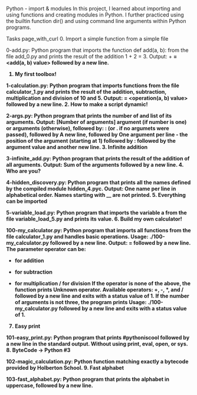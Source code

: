Python - import & modules
In this project, I learned about importing and using functions and creating modules in Python. I further practiced using the builtin function dir() and using command line arguments within Python programs.

Tasks page_with_curl
0. Import a simple function from a simple file

0-add.py: Python program that imports the function def add(a, b): from the file add_0.py and prints the result of the addition 1 + 2 = 3.
Output: <a value> + <b value> = <add(a, b) value> followed by a new line.
1. My first toolbox!

1-calculation.py: Python program that imports functions from the file calculator_1.py and prints the result of the addition, subtraction, multiplication and division of 10 and 5.
Output: <a value> <operator> <b value> = <operation(a, b) value> followed by a new line.
2. How to make a script dynamic!

2-args.py: Python program that prints the number of and list of its arguments.
Output: [Number of arguments] argument (if number is one) or arguments (otherwise), followed by:
: (or . if no argumets were passed), followed by
A new line, followed by
One argument per line - the position of the argument (starting at 1) followed by : followed by the argument value and another new line.
3. Infinite addition

3-infinite_add.py: Python program that prints the result of the addition of all arguments.
Output: Sum of the arguments followed by a new line.
4. Who are you?

4-hidden_discovery.py: Python program that prints all the names defined by the compiled module hidden_4.pyc.
Output: One name per line in alphabetical order.
Names starting with __ are not printed.
5. Everything can be imported

5-variable_load.py: Python program that imports the variable a from the file variable_load_5.py and prints its value.
6. Build my own calculator!

100-my_calculator.py: Python program that imports all functions from the file calculator_1.py and handles basic operations.
Usage: ./100-my_calculator.py <a> <operator> <b> followed by a new line.
Output: <a> <operator> <b> = <result> followed by a new line.
The parameter operator can be:
+ for addition
- for subtraction
* for multiplication
/ for division
If the operator is none of the above, the function prints Unknown operator. Available operators: +, -, *, and / followed by a new line and exits with a status value of 1.
If the number of arguments is not three, the program prints Usage: ./100-my_calculator.py <a> <operator> <b> followed by a new line and exits with a status value of 1.
7. Easy print

101-easy_print.py: Python program that prints #pythoniscool followed by a new line in the standard output.
Without using print, eval, open, or sys.
8. ByteCode -> Python #3

102-magic_calculation.py: Python function matching exactly a bytecode provided by Holberton School.
9. Fast alphabet

103-fast_alphabet.py: Python program that prints the alphabet in uppercase, followed by a new line.
